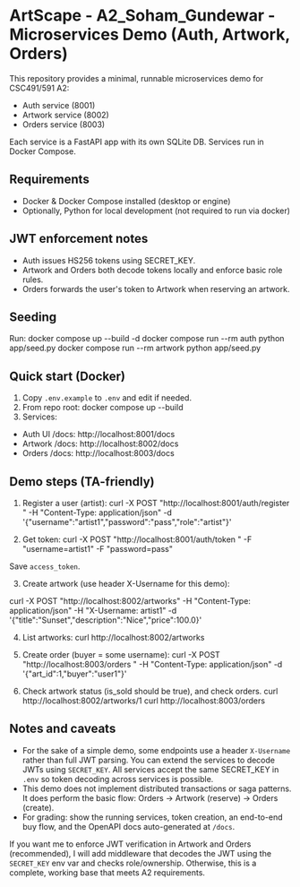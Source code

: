 # ArtScape - A2_Soham_Gundewar - Microservices Demo (Auth, Artwork, Orders)

This repository provides a minimal, runnable microservices demo for CSC491/591 A2:
- Auth service (8001)
- Artwork service (8002)
- Orders service (8003)

Each service is a FastAPI app with its own SQLite DB. Services run in Docker Compose.

## Requirements
- Docker & Docker Compose installed (desktop or engine)
- Optionally, Python for local development (not required to run via docker)

## JWT enforcement notes
- Auth issues HS256 tokens using SECRET_KEY.
- Artwork and Orders both decode tokens locally and enforce basic role rules.
- Orders forwards the user's token to Artwork when reserving an artwork.

## Seeding
Run:
docker compose up --build -d
docker compose run --rm auth python app/seed.py
docker compose run --rm artwork python app/seed.py

## Quick start (Docker)
1. Copy `.env.example` to `.env` and edit if needed.
2. From repo root: docker compose up --build
3. Services:
- Auth UI /docs: http://localhost:8001/docs
- Artwork /docs: http://localhost:8002/docs
- Orders /docs: http://localhost:8003/docs

## Demo steps (TA-friendly)
1. Register a user (artist):
curl -X POST "http://localhost:8001/auth/register
" -H "Content-Type: application/json" -d '{"username":"artist1","password":"pass","role":"artist"}'

2. Get token:
curl -X POST "http://localhost:8001/auth/token
" -F "username=artist1" -F "password=pass"

Save `access_token`.

3. Create artwork (use header X-Username for this demo):

curl -X POST "http://localhost:8002/artworks" -H "Content-Type: application/json" -H "X-Username: artist1" -d '{"title":"Sunset","description":"Nice","price":100.0}'


4. List artworks:
curl http://localhost:8002/artworks

5. Create order (buyer = some username):
curl -X POST "http://localhost:8003/orders
" -H "Content-Type: application/json" -d '{"art_id":1,"buyer":"user1"}'


6. Check artwork status (is_sold should be true), and check orders.
curl http://localhost:8002/artworks/1
curl http://localhost:8003/orders


## Notes and caveats
- For the sake of a simple demo, some endpoints use a header `X-Username` rather than full JWT parsing. You can extend the services to decode JWTs using `SECRET_KEY`. All services accept the same SECRET_KEY in `.env` so token decoding across services is possible.
- This demo does not implement distributed transactions or saga patterns. It does perform the basic flow: Orders -> Artwork (reserve) -> Orders (create).
- For grading: show the running services, token creation, an end-to-end buy flow, and the OpenAPI docs auto-generated at `/docs`.

If you want me to enforce JWT verification in Artwork and Orders (recommended), I will add middleware that decodes the JWT using the `SECRET_KEY` env var and checks role/ownership. Otherwise, this is a complete, working base that meets A2 requirements.

